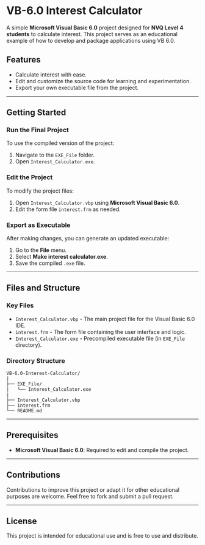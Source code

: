 # VB-6.0 Interest Calculator

A simple **Microsoft Visual Basic 6.0** project designed for **NVQ Level 4 students** to calculate interest. This project serves as an educational example of how to develop and package applications using VB 6.0.

## Features
- Calculate interest with ease.
- Edit and customize the source code for learning and experimentation.
- Export your own executable file from the project.

---

## Getting Started

### Run the Final Project
To use the compiled version of the project:
1. Navigate to the `EXE_File` folder.
2. Open `Interest_Calculator.exe`.

### Edit the Project
To modify the project files:
1. Open `Interest_Calculator.vbp` using **Microsoft Visual Basic 6.0**.
2. Edit the form file `interest.frm` as needed.

### Export as Executable
After making changes, you can generate an updated executable:
1. Go to the **File** menu.
2. Select **Make interest calculator.exe**.
3. Save the compiled `.exe` file.

---

## Files and Structure

### Key Files
- `Interest_Calculator.vbp` - The main project file for the Visual Basic 6.0 IDE.
- `interest.frm` - The form file containing the user interface and logic.
- `Interest_Calculator.exe` - Precompiled executable file (in `EXE_File` directory).

### Directory Structure
```
VB-6.0-Interest-Calculator/
|
├── EXE_File/
|   └── Interest_Calculator.exe
|
├── Interest_Calculator.vbp
├── interest.frm
└── README.md
```

---

## Prerequisites
- **Microsoft Visual Basic 6.0**: Required to edit and compile the project.

---

## Contributions
Contributions to improve this project or adapt it for other educational purposes are welcome. Feel free to fork and submit a pull request.

---

## License
This project is intended for educational use and is free to use and distribute.
